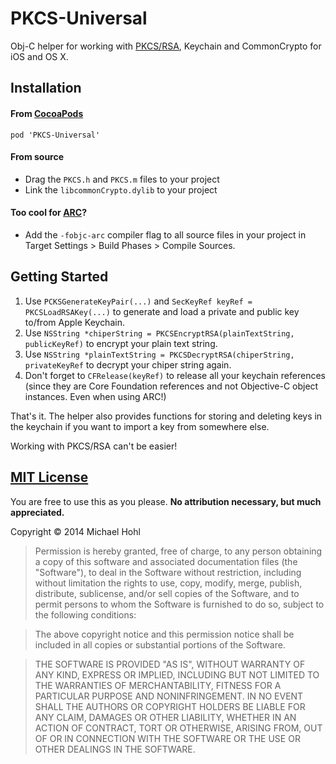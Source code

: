 PKCS-Universal
==============

Obj-C helper for working with [PKCS/RSA][pkcsWiki], Keychain and CommonCrypto for iOS and OS X.

## Installation

#### From [CocoaPods](http://www.cocoapods.org)

`pod 'PKCS-Universal'`

#### From source

* Drag the `PKCS.h` and `PKCS.m` files to your project
* Link the `libcommonCrypto.dylib` to your project

#### Too cool for [ARC](https://developer.apple.com/library/mac/releasenotes/ObjectiveC/RN-TransitioningToARC/Introduction/Introduction.html)?

* Add the `-fobjc-arc` compiler flag to all source files in your project in Target Settings > Build Phases > Compile Sources.

## Getting Started

1. Use `PCKSGenerateKeyPair(...)` and `SecKeyRef keyRef = PKCSLoadRSAKey(...)` to generate and load a private and public key to/from Apple Keychain.
2. Use `NSString *chiperString = PKCSEncryptRSA(plainTextString, publicKeyRef)` to encrypt your plain text string.
3. Use `NSString *plainTextString = PKCSDecryptRSA(chiperString, privateKeyRef` to decrypt your chiper string again.
4. Don't forget to `CFRelease(keyRef)` to release all your keychain references (since they are Core Foundation references and not Objective-C object instances. Even when using ARC!)

That's it. The helper also provides functions for storing and deleting keys in the keychain if you want to import a key from somewhere else.

Working with PKCS/RSA can't be easier!

## [MIT License][mitLink]

You are free to use this as you please. **No attribution necessary, but much appreciated.**

Copyright &copy; 2014 Michael Hohl

>Permission is hereby granted, free of charge, to any person obtaining a copy of this software and associated documentation files (the "Software"), to deal in the Software without restriction, including without limitation the rights to use, copy, modify, merge, publish, distribute, sublicense, and/or sell copies of the Software, and to permit persons to whom the Software is furnished to do so, subject to the following conditions:

>The above copyright notice and this permission notice shall be included in all copies or substantial portions of the Software.

>THE SOFTWARE IS PROVIDED "AS IS", WITHOUT WARRANTY OF ANY KIND, EXPRESS OR IMPLIED, INCLUDING BUT NOT LIMITED TO THE WARRANTIES OF MERCHANTABILITY, FITNESS FOR A PARTICULAR PURPOSE AND NONINFRINGEMENT. IN NO EVENT SHALL THE AUTHORS OR COPYRIGHT HOLDERS BE LIABLE FOR ANY CLAIM, DAMAGES OR OTHER LIABILITY, WHETHER IN AN ACTION OF CONTRACT, TORT OR OTHERWISE, ARISING FROM, OUT OF OR IN CONNECTION WITH THE SOFTWARE OR THE USE OR OTHER DEALINGS IN THE SOFTWARE.

[mitLink]:http://opensource.org/licenses/MIT
[pkcsWiki]:http://en.wikipedia.org/wiki/PKCS
